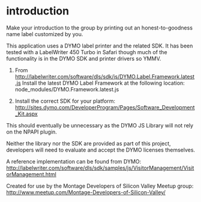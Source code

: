 introduction
============
Make your introduction to the group by printing out an honest-to-goodness
name label customized by you.

This application uses a DYMO label printer and the related SDK. It has been
tested with a LabelWriter 450 Turbo in Safari though much of the functionality
is in the DYMO SDK and printer drivers so YMMV.

1) From http://labelwriter.com/software/dls/sdk/js/DYMO.Label.Framework.latest.js
Install the latest DYMO Label Framework at the following location:
    node_modules/DYMO.Framework.latest.js

2) Install the correct SDK for your platform:
    http://sites.dymo.com/DeveloperProgram/Pages/Software_Development_Kit.aspx

This should eventually be unnecessary as the DYMO JS Library will not rely on the
NPAPI plugin.

Neither the library nor the SDK are provided as part of this project, developers
will need to evaluate and accept the DYMO licenses themselves.

A reference implementation can be found from DYMO:
http://labelwriter.com/software/dls/sdk/samples/js/VisitorManagement/VisitorManagement.html

Created for use by the Montage Developers of Silicon Valley Meetup group:
http://www.meetup.com/Montage-Developers-of-Silicon-Valley/